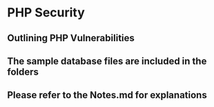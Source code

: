 # PHP Security
## Outlining PHP Vulnerabilities
## The sample database files are included in the folders
## Please refer to the Notes.md for explanations
